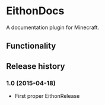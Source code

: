 # EithonDocs

A documentation plugin for Minecraft.

## Functionality

## Release history

### 1.0 (2015-04-18)

* First proper EithonRelease

